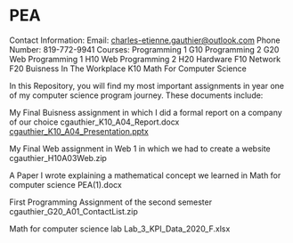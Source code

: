 # PEA
Contact Information:
Email: charles-etienne.gauthier@outlook.com
Phone Number: 819-772-9941
Courses:
Programming 1 G10
Programming 2 G20
Web Programming 1 H10
Web Programming 2 H20
Hardware F10
Network F20
Buisness In The Workplace K10
Math For Computer Science

In this Repository, you will find my most important assignments in year one of my computer science program journey.
These documents include:

My Final Buisness assignment in which I did a formal report on a company of our choice
cgauthier_K10_A04_Report.docx
[cgauthier_K10_A04_Presentation.pptx](https://github.com/charlesGOAT/PEA/blob/main/cgauthier_K10_A04_Presentation.pptx)

My Final Web assignment in Web 1 in which we had to create a website
cgauthier_H10A03Web.zip

A Paper I wrote explaining a mathematical concept we learned in Math for computer science
PEA(1).docx

First Programming Assignment of the second semester
cgauthier_G20_A01_ContactList.zip

Math for computer science lab
Lab_3_KPI_Data_2020_F.xlsx
